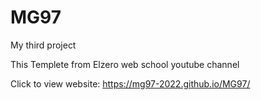 # MG97
My third project

This Templete from Elzero web school youtube channel

Click to view website: https://mg97-2022.github.io/MG97/
